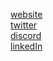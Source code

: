 <!-- <p align="left"> <img src="https://komarev.com/ghpvc/?username=tnmyk&label=Profile%20views&color=0e75b6&style=flat" alt="tnmyk" /> </p> -->

[website](https://tnmy.vercel.app/)
<br/>
[twitter](https://twitter.com/0xtanmay)
<br/>
[discord](https://discordapp.com/users/757670601442721793)
<br/>
[linkedIn](https://www.linkedin.com/in/tanmayk5/)

